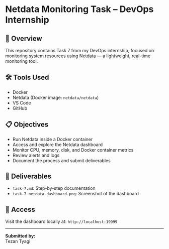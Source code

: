 # Netdata Monitoring Task – DevOps Internship

## 📌 Overview

This repository contains Task 7 from my DevOps internship, focused on monitoring system resources using Netdata — a lightweight, real-time monitoring tool.

## 🛠️ Tools Used

- Docker
- Netdata (Docker image: `netdata/netdata`)
- VS Code
- GitHub

## 📋 Objectives

- Run Netdata inside a Docker container
- Access and explore the Netdata dashboard
- Monitor CPU, memory, disk, and Docker container metrics
- Review alerts and logs
- Document the process and submit deliverables

## 📁 Deliverables

- `task-7.md`: Step-by-step documentation
- `task-7-netdata-dashboard.png`: Screenshot of the dashboard

## 🔗 Access

Visit the dashboard locally at: `http://localhost:19999`

---

**Submitted by:**  
Tezan Tyagi
